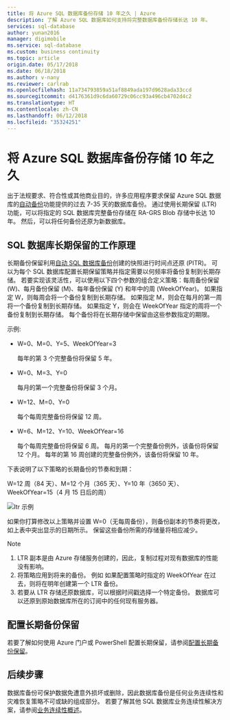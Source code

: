 ```yaml
---
title: 将 Azure SQL 数据库备份存储 10 年之久 | Azure
description: 了解 Azure SQL 数据库如何支持将完整数据库备份存储长达 10 年。
services: sql-database
author: yunan2016
manager: digimobile
ms.service: sql-database
ms.custom: business continuity
ms.topic: article
origin.date: 05/17/2018
ms.date: 06/18/2018
ms.author: v-nany
ms.reviewer: carlrab
ms.openlocfilehash: 11a734793859a51af8849ada197d9628ada33ccd
ms.sourcegitcommit: d4176361d9c6da60729c06cc93a496cb4702d4c2
ms.translationtype: HT
ms.contentlocale: zh-CN
ms.lasthandoff: 06/12/2018
ms.locfileid: "35324251"
---
```

# <a name="store-azure-sql-database-backups-for-up-to-10-years"></a>将 Azure SQL 数据库备份存储 10 年之久

出于法规要求、符合性或其他商业目的，许多应用程序要求保留 Azure SQL 数据库的[自动备份](sql-database-automated-backups.md)功能提供的过去 7-35 天的数据库备份。 通过使用长期保留 (LTR) 功能，可以将指定的 SQL 数据库完整备份存储在 RA-GRS Blob 存储中长达 10 年。 然后，可以将任何备份还原为新数据库。


## <a name="how-sql-database-long-term-retention-works"></a>SQL 数据库长期保留的工作原理

长期备份保留利用[自动 SQL 数据库备份](sql-database-automated-backups.md)创建的快照进行时间点还原 (PITR)。 可以为每个 SQL 数据库配置长期保留策略并指定需要以何频率将备份复制到长期存储。 若要实现该灵活性，可以使用以下四个参数的组合定义策略：每周备份保留 (W)、每月备份保留 (M)、每年备份保留 (Y) 和年中的周 (WeekOfYear)。 如果指定 W，则每周会将一个备份复制到长期存储。 如果指定 M，则会在每月的第一周将一个备份复制到长期存储。 如果指定 Y，则会在 WeekOfYear 指定的周将一个备份复制到长期存储。 每个备份将在长期存储中保留由这些参数指定的期限。 

示例:

-  W=0、M=0、Y=5、WeekOfYear=3

   每年的第 3 个完整备份将保留 5 年。

- W=0、M=3、Y=0

   每月的第一个完整备份将保留 3 个月。

- W=12、M=0、Y=0

   每个每周完整备份将保留 12 周。

- W=6、M=12、Y=10、WeekOfYear=16

   每个每周完整备份将保留 6 周。 每月的第一个完整备份例外，该备份将保留 12 个月。 每年的第 16 周创建的完整备份例外，该备份将保留 10 年。 

下表说明了以下策略的长期备份的节奏和到期：

W=12 周（84 天）、M=12 个月（365 天）、Y=10 年（3650 天）、WeekOfYear=15（4 月 15 日后的周）

   ![ltr 示例](./media/sql-database-long-term-retention/ltr-example.png)


 
如果你打算修改以上策略并设置 W=0（无每周备份），则备份副本的节奏将更改，如上表中突出显示的日期所示。 保留这些备份所需的存储量将相应减少。 

> [!NOTE]
1. LTR 副本是由 Azure 存储服务创建的，因此，复制过程对现有数据库的性能没有影响。
2. 将策略应用到将来的备份。 例如 如果配置策略时指定的 WeekOfYear 在过去，则将在明年创建第一个 LTR 备份。 
3. 若要从 LTR 存储还原数据库，可以根据时间戳选择一个特定备份。   数据库可以还原到原始数据库所在的订阅中的任何现有服务器。 
> 

## <a name="configure-long-term-backup-retention"></a>配置长期备份保留

若要了解如何使用 Azure 门户或 PowerShell 配置长期保留，请参阅[配置长期备份保留](sql-database-long-term-backup-retention-configure.md)。

## <a name="next-steps"></a>后续步骤

数据库备份可保护数据免遭意外损坏或删除，因此数据库备份是任何业务连续性和灾难恢复策略不可或缺的组成部分。 若要了解其他 SQL 数据库业务连续性解决方案，请参阅[业务连续性概述](sql-database-business-continuity.md)。

